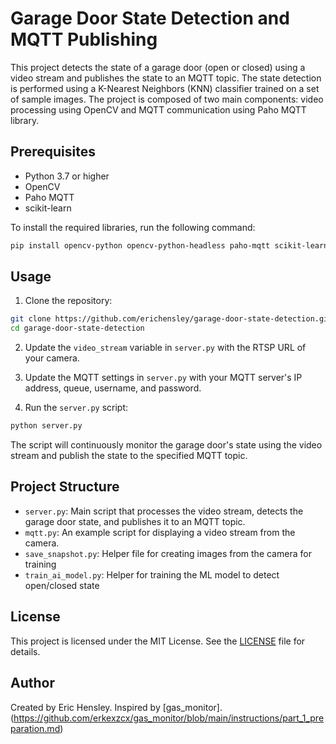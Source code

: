 # Garage Door State Detection and MQTT Publishing

This project detects the state of a garage door (open or closed) using a video stream and publishes the state to an MQTT topic. The state detection is performed using a K-Nearest Neighbors (KNN) classifier trained on a set of sample images. The project is composed of two main components: video processing using OpenCV and MQTT communication using Paho MQTT library.

## Prerequisites

- Python 3.7 or higher
- OpenCV
- Paho MQTT
- scikit-learn

To install the required libraries, run the following command:

```bash
pip install opencv-python opencv-python-headless paho-mqtt scikit-learn
```

## Usage

1. Clone the repository:

```bash
git clone https://github.com/erichensley/garage-door-state-detection.git
cd garage-door-state-detection
```

2. Update the `video_stream` variable in `server.py` with the RTSP URL of your camera.

3. Update the MQTT settings in `server.py` with your MQTT server's IP address, queue, username, and password.

4. Run the `server.py` script:

```bash
python server.py
```

The script will continuously monitor the garage door's state using the video stream and publish the state to the specified MQTT topic.

## Project Structure

- `server.py`: Main script that processes the video stream, detects the garage door state, and publishes it to an MQTT topic.
- `mqtt.py`: An example script for displaying a video stream from the camera.
- `save_snapshot.py`: Helper file for creating images from the camera for training
- `train_ai_model.py`: Helper for training the ML model to detect open/closed state

## License

This project is licensed under the MIT License. See the [LICENSE](LICENSE) file for details.

## Author

Created by Eric Hensley. Inspired by [gas_monitor].(https://github.com/erkexzcx/gas_monitor/blob/main/instructions/part_1_preparation.md)
